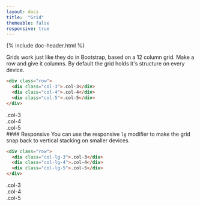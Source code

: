 ```yaml
---
layout: docs
title:  "Grid"
themeable: false
responsive: true
---
```

{% include doc-header.html %}

Grids work just like they do in Bootstrap, based on a 12 column grid. Make a row and give it columns. By default the grid holds it's structure on every device.

```html
<div class="row">
  <div class="col-3">.col-3</div>
  <div class="col-4">.col-4</div>
  <div class="col-5">.col-5</div>
</div>
```

<div class="row mb-4">
  <div class="col-3 border">.col-3</div>
  <div class="col-4 border">.col-4</div>
  <div class="col-5 border">.col-5</div>
</div>
#### Responsive
You can use the responsive <code>lg</code> modifier to make the grid snap back to vertical stacking on smaller devices.

```html
<div class="row">
  <div class="col-lg-3">.col-3</div>
  <div class="col-lg-4">.col-4</div>
  <div class="col-lg-5">.col-5</div>
</div>
```

<div class="row">
  <div class="col-lg-3 border">.col-3</div>
  <div class="col-lg-4 border">.col-4</div>
  <div class="col-lg-5 border">.col-5</div>
</div>
